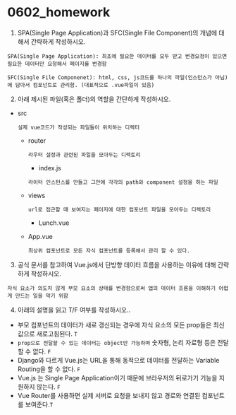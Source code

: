 # 0602_homework

1. SPA(Single Page Application)과 SFC(Single File Component)의 개념에 대해서 간략하게 작성하시오.

```
SPA(Single Page Application): 최초에 필요한 데이터를 모두 받고 변경요청이 있으면 필요한 데이터만 요청해서 페이지를 변경함

SFC(Single File Componenet): html, css, js코드를 하나의 파일(인스턴스가 아님)에 담아서 컴포넌트로 관리함. (대표적으로 .vue파일이 있음)
```



2. 아래 제시된 파일(혹은 폴더)의 역할을 간단하게 작성하시오. 

- src

  `실제 vue코드가 작성되는 파일들이 위치하는 디렉터`

  - router

    `라우터 설정과 관련된 파일을 모아두는 디렉토리`

    - index.js

    `라이터 인스턴스를 만들고 그안에 각각의 path와 component 설정을 하는 파일`

  - views

    `url로 접근할 때 보여지는 페이지에 대한 컴포넌트 파일을 모아두는 디렉토리`

    - Lunch.vue

  - App.vue

    `최상위 컴포넌트로 모든 자식 컴포넌트를 등록해서 관리 할 수 있다.`

  

3. 공식 문서를 참고하여 Vue.js에서 단방향 데이터 흐름을 사용하는 이유에 대해 간략하게 작성하시오. 

```
자식 요소가 의도치 않게 부모 요소의 상태를 변경함으로써 앱의 데이터 흐름을 이해하기 어렵게 만드는 일을 막기 위함
```



4. 아래의 설명을 읽고 T/F 여부를 작성하시오.. 

- 부모 컴포넌트의 데이터가 새로 갱신되는 경우에 자식 요소의 모든 prop들은 최신 값으로 새로고침된다. `T`
-  `prop으로 전달할 수 있는 데이터는 object만 가능하며` 숫자형, 논리 자료형 등은 전달할 수 없다. `F`
-  Django와 다르게 Vue.js는 URL을 통해 동적으로 데이터를 전달하는 Variable Routing을 할 수 없다. `F`
-  Vue.js 는 Single Page Application이기 때문에 브라우저의 뒤로가기 기능을 지원하지 않는다. `F`
-  Vue Router를 사용하면 실제 서버로 요청을 보내지 않고 경로와 연결된 컴포넌트를 보여준다.`T`